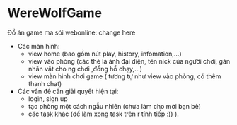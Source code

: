 # WereWolfGame

Đồ án game ma sói webonline: change here

- Các màn hình:
  + view home (bao gồm nút play, history, infomation,...)
  + view vào phòng (các thẻ là ảnh đại diện, tên nick của người chơi, gán nhân vật cho ng chơi ,đồng hồ chạy,...)
  + view màn hình chơi game ( tương tự như view vào phòng, có thêm thanh chat)
- Các vấn đề cần giải quyết hiện tại:
  + login, sign up
  + tạo phòng một cách ngẫu nhiên (chưa làm cho mời bạn bè)
  + các task khác (để làm xong task trên r tính tiếp :)) ).
